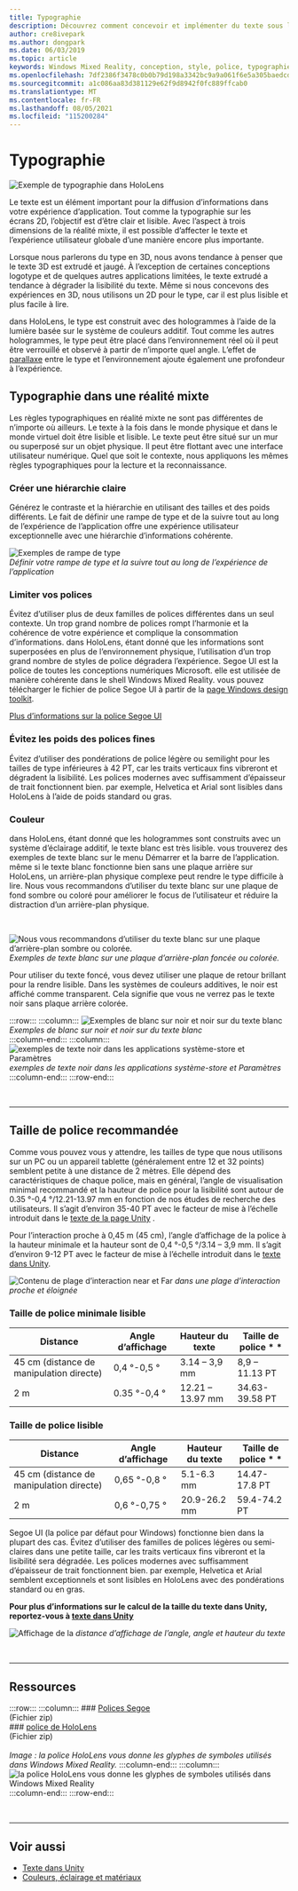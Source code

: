 ```yaml
---
title: Typographie
description: Découvrez comment concevoir et implémenter du texte sous la forme d’un élément important pour la diffusion d’informations dans votre expérience d’application de réalité mixte.
author: cre8ivepark
ms.author: dongpark
ms.date: 06/03/2019
ms.topic: article
keywords: Windows Mixed Reality, conception, style, police, typographie, ui, expérience utilisateur, texte, casque de réalité mixte, casque de réalité mixte, casque de réalité virtuelle, HoloLens
ms.openlocfilehash: 7df2386f3478c0b0b79d198a3342bc9a9a061f6e5a305baedcd91be9c2f09f04
ms.sourcegitcommit: a1c086aa83d381129e62f9d8942f0fc889ffcab0
ms.translationtype: MT
ms.contentlocale: fr-FR
ms.lasthandoff: 08/05/2021
ms.locfileid: "115200284"
---
```

# <a name="typography"></a>Typographie

![Exemple de typographie dans HoloLens](images/typography-cover.png)<br>


Le texte est un élément important pour la diffusion d’informations dans votre expérience d’application. Tout comme la typographie sur les écrans 2D, l’objectif est d’être clair et lisible. Avec l’aspect à trois dimensions de la réalité mixte, il est possible d’affecter le texte et l’expérience utilisateur globale d’une manière encore plus importante.

Lorsque nous parlerons du type en 3D, nous avons tendance à penser que le texte 3D est extrudé et jaugé. À l’exception de certaines conceptions logotype et de quelques autres applications limitées, le texte extrudé a tendance à dégrader la lisibilité du texte. Même si nous concevons des expériences en 3D, nous utilisons un 2D pour le type, car il est plus lisible et plus facile à lire.

dans HoloLens, le type est construit avec des hologrammes à l’aide de la lumière basée sur le système de couleurs additif. Tout comme les autres hologrammes, le type peut être placé dans l’environnement réel où il peut être verrouillé et observé à partir de n’importe quel angle. L’effet de [parallaxe](https://en.wikipedia.org/wiki/Parallax) entre le type et l’environnement ajoute également une profondeur à l’expérience.

## <a name="typography-in-mixed-reality"></a>Typographie dans une réalité mixte

Les règles typographiques en réalité mixte ne sont pas différentes de n’importe où ailleurs. Le texte à la fois dans le monde physique et dans le monde virtuel doit être lisible et lisible. Le texte peut être situé sur un mur ou superposé sur un objet physique. Il peut être flottant avec une interface utilisateur numérique. Quel que soit le contexte, nous appliquons les mêmes règles typographiques pour la lecture et la reconnaissance.

### <a name="create-clear-hierarchy"></a>Créer une hiérarchie claire

Générez le contraste et la hiérarchie en utilisant des tailles et des poids différents. Le fait de définir une rampe de type et de la suivre tout au long de l’expérience de l’application offre une expérience utilisateur exceptionnelle avec une hiérarchie d’informations cohérente.

![Exemples de rampe de type](images/typography-ramp-1000px.jpg)<br>
*Définir votre rampe de type et la suivre tout au long de l’expérience de l’application*

### <a name="limit-your-fonts"></a>Limiter vos polices

Évitez d’utiliser plus de deux familles de polices différentes dans un seul contexte. Un trop grand nombre de polices rompt l’harmonie et la cohérence de votre expérience et complique la consommation d’informations. dans HoloLens, étant donné que les informations sont superposées en plus de l’environnement physique, l’utilisation d’un trop grand nombre de styles de police dégradera l’expérience. Segoe UI est la police de toutes les conceptions numériques Microsoft. elle est utilisée de manière cohérente dans le shell Windows Mixed Reality. vous pouvez télécharger le fichier de police Segoe UI à partir de la [page Windows design toolkit](/windows/uwp/design-downloads/).

[Plus d’informations sur la police Segoe UI](/windows/uwp/design/style/typography)

### <a name="avoid-thin-font-weights"></a>Évitez les poids des polices fines

Évitez d’utiliser des pondérations de police légère ou semilight pour les tailles de type inférieures à 42 PT, car les traits verticaux fins vibreront et dégradent la lisibilité. Les polices modernes avec suffisamment d’épaisseur de trait fonctionnent bien. par exemple, Helvetica et Arial sont lisibles dans HoloLens à l’aide de poids standard ou gras.

### <a name="color"></a>Couleur

dans HoloLens, étant donné que les hologrammes sont construits avec un système d’éclairage additif, le texte blanc est très lisible. vous trouverez des exemples de texte blanc sur le menu Démarrer et la barre de l’application. même si le texte blanc fonctionne bien sans une plaque arrière sur HoloLens, un arrière-plan physique complexe peut rendre le type difficile à lire. Nous vous recommandons d’utiliser du texte blanc sur une plaque de fond sombre ou coloré pour améliorer le focus de l’utilisateur et réduire la distraction d’un arrière-plan physique.

<br>


![Nous vous recommandons d’utiliser du texte blanc sur une plaque d’arrière-plan sombre ou colorée. ](images/typography-whiteonblack2-1000px.jpg)
 *Exemples de texte blanc sur une plaque d’arrière-plan foncée ou colorée.*
<br>

Pour utiliser du texte foncé, vous devez utiliser une plaque de retour brillant pour la rendre lisible. Dans les systèmes de couleurs additives, le noir est affiché comme transparent. Cela signifie que vous ne verrez pas le texte noir sans plaque arrière colorée.

:::row:::
    :::column:::
        ![Exemples de blanc sur noir et noir sur du texte blanc](images/typography-whiteonblack.png)<br>
        *Exemples de blanc sur noir et noir sur du texte blanc*<br>
    :::column-end:::
    :::column:::
        ![exemples de texte noir dans les applications système-store et Paramètres](images/640px-typography-blackonwhite.jpg)<br>
        *exemples de texte noir dans les applications système-store et Paramètres*<br>
    :::column-end:::
:::row-end:::

<br>

---

## <a name="recommended-font-size"></a>Taille de police recommandée

Comme vous pouvez vous y attendre, les tailles de type que nous utilisons sur un PC ou un appareil tablette (généralement entre 12 et 32 points) semblent petite à une distance de 2 mètres. Elle dépend des caractéristiques de chaque police, mais en général, l’angle de visualisation minimal recommandé et la hauteur de police pour la lisibilité sont autour de 0.35 °-0,4 °/12.21-13.97 mm en fonction de nos études de recherche des utilisateurs. Il s’agit d’environ 35-40 PT avec le facteur de mise à l’échelle introduit dans le [texte de la page Unity](../develop/unity/text-in-unity.md) . 

Pour l’interaction proche à 0,45 m (45 cm), l’angle d’affichage de la police à la hauteur minimale et la hauteur sont de 0,4 °-0,5 °/3.14 – 3,9 mm. Il s’agit d’environ 9-12 PT avec le facteur de mise à l’échelle introduit dans le [texte dans Unity](../develop/unity/text-in-unity.md).

![Contenu de plage d’interaction near et Far ](images/typography-distance-1000px.jpg)
 *dans une plage d’interaction proche et éloignée*

### <a name="the-minimum-legible-font-size"></a>Taille de police minimale lisible

| Distance | Angle d’affichage | Hauteur du texte | Taille de police * * |
|---------|---------|---------|---------|
| 45 cm (distance de manipulation directe) | 0,4 °-0,5 ° | 3.14 – 3,9 mm | 8,9 – 11.13 PT |
| 2 m | 0.35 °-0,4 ° | 12.21 – 13.97 mm | 34.63-39.58 PT |

### <a name="the-comfortably-legible-font-size"></a>Taille de police lisible

| Distance | Angle d’affichage | Hauteur du texte | Taille de police * * |
|---------|---------|---------|---------|
| 45 cm (distance de manipulation directe) | 0,65 °-0,8 ° | 5.1-6.3 mm | 14.47-17.8 PT |
| 2 m | 0,6 °-0,75 ° | 20.9-26.2 mm | 59.4-74.2 PT |


Segoe UI (la police par défaut pour Windows) fonctionne bien dans la plupart des cas. Évitez d’utiliser des familles de polices légères ou semi-claires dans une petite taille, car les traits verticaux fins vibreront et la lisibilité sera dégradée. Les polices modernes avec suffisamment d’épaisseur de trait fonctionnent bien. par exemple, Helvetica et Arial semblent exceptionnels et sont lisibles en HoloLens avec des pondérations standard ou en gras.

**Pour plus d’informations sur le calcul de la taille du texte dans Unity, reportez-vous à [texte dans Unity](../develop/unity/text-in-unity.md)**

![Affichage de la ](images/Text_In_Unity_ViewingAngle.jpg)
 *distance d’affichage de l’angle, angle et hauteur du texte*

<br>

---

## <a name="resources"></a>Ressources

:::row:::
    :::column:::
    ### <a name="segoe-fontsbr"></a>[Polices Segoe](https://download.microsoft.com/download/1/B/C/1BCF071A-78EE-4968-ACBE-15461C274B61/Segoe%20fonts%20v1705.zip)<br>
    (Fichier zip)<br>
    ### <a name="hololens-fontbr"></a>[police de HoloLens](https://download.microsoft.com/download/3/8/D/38D659E2-4B9C-413A-B2E7-1956181DC427/Hololens%20font.zip)<br>
    (Fichier zip)<br>
    <br>
    *Image : la police HoloLens vous donne les glyphes de symboles utilisés dans Windows Mixed Reality.*
    :::column-end:::
        :::column:::
        ![la police HoloLens vous donne les glyphes de symboles utilisés dans Windows Mixed Reality](images/hololensmdl2symbols.jpg)<br>
    :::column-end:::
:::row-end:::


<br>

---

## <a name="see-also"></a>Voir aussi

* [Texte dans Unity](../develop/unity/text-in-unity.md)
* [Couleurs, éclairage et matériaux](./color-light-and-materials.md)